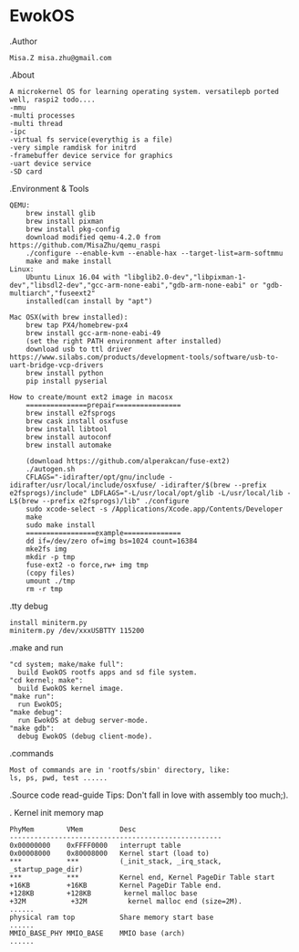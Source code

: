 # EwokOS
.Author

	Misa.Z misa.zhu@gmail.com

.About

	A microkernel OS for learning operating system. versatilepb ported well, raspi2 todo....
	-mmu
	-multi processes
	-multi thread
	-ipc
	-virtual fs service(everythig is a file)
	-very simple ramdisk for initrd
	-framebuffer device service for graphics
	-uart device service
	-SD card

.Environment & Tools

	QEMU: 
		brew install glib
		brew install pixman
		brew install pkg-config
		download modified qemu-4.2.0 from https://github.com/MisaZhu/qemu_raspi
		./configure --enable-kvm --enable-hax --target-list=arm-softmmu
		make and make install
	Linux:	
		Ubuntu Linux 16.04 with "libglib2.0-dev","libpixman-1-dev","libsdl2-dev","gcc-arm-none-eabi","gdb-arm-none-eabi" or "gdb-multiarch","fuseext2"
		installed(can install by "apt")

	Mac OSX(with brew installed):	
		brew tap PX4/homebrew-px4
		brew install gcc-arm-none-eabi-49
		(set the right PATH environment after installed)
		download usb to ttl driver https://www.silabs.com/products/development-tools/software/usb-to-uart-bridge-vcp-drivers
		brew install python
		pip install pyserial
		
	How to create/mount ext2 image in macosx
		===============prepair================
		brew install e2fsprogs
		brew cask install osxfuse
		brew install libtool 
		brew install autoconf
		brew install automake

		(download https://github.com/alperakcan/fuse-ext2)
		./autogen.sh
		CFLAGS="-idirafter/opt/gnu/include -idirafter/usr/local/include/osxfuse/ -idirafter/$(brew --prefix e2fsprogs)/include" LDFLAGS="-L/usr/local/opt/glib -L/usr/local/lib -L$(brew --prefix e2fsprogs)/lib" ./configure
		sudo xcode-select -s /Applications/Xcode.app/Contents/Developer
		make
		sudo make install
		=================example==============
		dd if=/dev/zero of=img bs=1024 count=16384
 		mke2fs img
 		mkdir -p tmp
		fuse-ext2 -o force,rw+ img tmp
 		(copy files)
 		umount ./tmp
 		rm -r tmp
.tty debug
	
	install miniterm.py
	miniterm.py /dev/xxxUSBTTY 115200
	
.make and run
	
	"cd system; make/make full":
	  build EwokOS rootfs apps and sd file system.
	"cd kernel; make":
	  build EwokOS kernel image.
	"make run":
	  run EwokOS;
	"make debug":
	  run EwokOS at debug server-mode.
	"make gdb":
	  debug EwokOS (debug client-mode).

.commands 
	
	Most of commands are in 'rootfs/sbin' directory, like:
	ls, ps, pwd, test ......

.Source code read-guide
	Tips: Don't fall in love with assembly too much;).

. Kernel init memory map

	PhyMem        VMem         Desc
	----------------------------------------------------
	0x00000000    0xFFFF0000   interrupt table
	0x00008000    0x80008000   Kernel start (load to)
	***           ***          (_init_stack, _irq_stack, _startup_page_dir)
	***           ***          Kernel end, Kernel PageDir Table start
	+16KB         +16KB        Kernel PageDir Table end.
	+128KB        +128KB        kernel malloc base
	+32M           +32M          kernel malloc end (size=2M).
	......
	physical ram top           Share memory start base               
	......
	MMIO_BASE_PHY MMIO_BASE    MMIO base (arch)
	......


